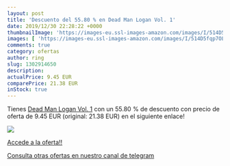 ```yaml
---
layout: post
title: 'Descuento del 55.80 % en Dead Man Logan Vol. 1'
date: 2019/12/30 22:28:22 +0000
thumbnailImage: 'https://images-eu.ssl-images-amazon.com/images/I/514D5fqp7OL._SL200_.jpg'
images: [ 'https://images-eu.ssl-images-amazon.com/images/I/514D5fqp7OL._SL200_.jpg' ]
comments: true
category: ofertas
author: ring
slug: 1302914650
description:
actualPrice: 9.45 EUR
comparePrice: 21.38 EUR
inStock: true
---
```


Tienes [Dead Man Logan Vol. 1](https://www.amazon.com/dp/1302914650/?tag=redken08-20) con un 55.80 % de descuento con precio de oferta de 9.45 EUR (original: 21.38 EUR) en el siguiente enlace!

[![](https://images-eu.ssl-images-amazon.com/images/I/514D5fqp7OL._SL200_.jpg)](https://www.amazon.com/dp/1302914650/?tag=redken08-20)

[Accede a la oferta!!](https://www.amazon.com/dp/1302914650/?tag=redken08-20)

[Consulta otras ofertas en nuestro canal de telegram](https://t.me/s/ofertas25)
